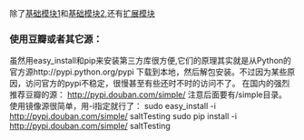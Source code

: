 除了[基础模块1](func&moduler.md)和[基础模块2](http://www.jb51.net/article/57656.htm),还有[扩展模块](http://blog.csdn.net/lcyangcss/article/details/7249961)<br>

### 使用豆瓣或者其它源：


虽然用easy_install和pip来安装第三方库很方便,它们的原理其实就是从Python的官方源http://pypi.python.org/pypi 下载到本地，然后解包安装。不过因为某些原因，访问官方的pypi不稳定，很慢甚至有些还时不时的访问不了。 
在国内的强烈推荐豆瓣的源：
http://pypi.douban.com/simple/ 
注意后面要有/simple目录。<br>
使用镜像源很简单，用-i指定就行了： 
sudo easy_install -i http://pypi.douban.com/simple/ saltTesting 
sudo pip install -i http://pypi.douban.com/simple/ saltTesting